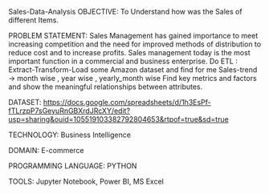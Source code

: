 Sales-Data-Analysis
OBJECTIVE:
To Understand how was the Sales of different Items.

PROBLEM STATEMENT:
Sales Management has gained importance to meet increasing competition and the need for improved methods of distribution to reduce cost and to increase profits. Sales management today is the most important function in a commercial and business enterprise. Do ETL : Extract-Transform-Load some Amazon dataset and find for me Sales-trend -> month wise , year wise , yearly_month wise Find key metrics and factors and show the meaningful relationships between attributes.

DATASET:
https://docs.google.com/spreadsheets/d/1h3EsPf-fTLrzpP7sGeyuRnGBXrdJRcXY/edit?usp=sharing&ouid=105519103382792804653&rtpof=true&sd=true

TECHNOLOGY:
Business Intelligence

DOMAIN:
E-commerce

PROGRAMMING LANGUAGE:
PYTHON

TOOLS:
Jupyter Notebook, Power BI, MS Excel
